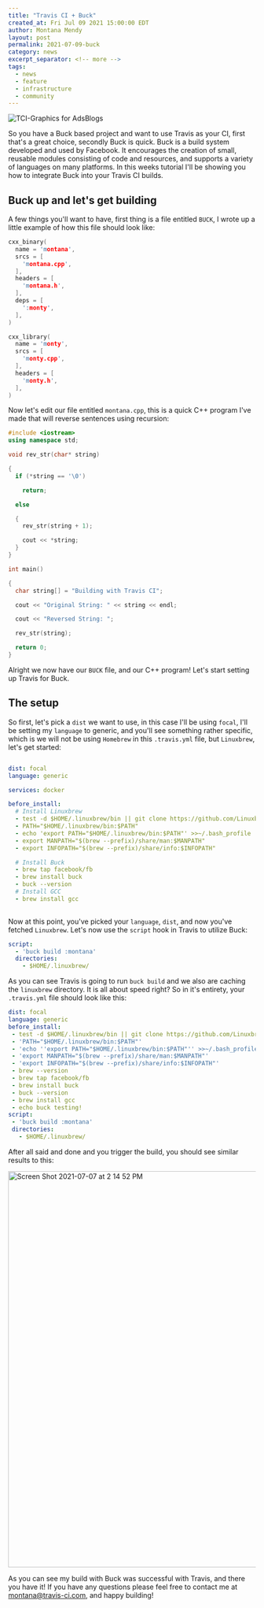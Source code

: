 ```yaml
---
title: "Travis CI + Buck"
created_at: Fri Jul 09 2021 15:00:00 EDT
author: Montana Mendy
layout: post
permalink: 2021-07-09-buck
category: news
excerpt_separator: <!-- more --> 
tags:
  - news
  - feature
  - infrastructure
  - community
---
```



![TCI-Graphics for AdsBlogs](https://user-images.githubusercontent.com/20936398/124826241-7684cd00-df29-11eb-8fcb-21db161a5087.png)


So you have a Buck based project and want to use Travis as your CI, first that's a great choice, secondly Buck is quick. Buck is a build system developed and used by Facebook. It encourages the creation of small, reusable modules consisting of code and resources, and supports a variety of languages on many platforms. In this weeks tutorial I'll be showing you how to integrate Buck into your Travis CI builds.

<!-- more --> 

## Buck up and let's get building


A few things you'll want to have, first thing is a file entitled `BUCK`, I wrote up a little example of how this file should look like:

```cpp
cxx_binary(
  name = 'montana',
  srcs = [
    'montana.cpp',
  ],
  headers = [
    'montana.h',
  ],
  deps = [
    ':monty',
  ],
)

cxx_library(
  name = 'monty',
  srcs = [
    'monty.cpp',
  ],
  headers = [
    'monty.h',
  ],
)
```

Now let's edit our file entitled `montana.cpp`, this is a quick C++ program I've made that will reverse sentences using recursion: 

```cpp
#include <iostream>
using namespace std;

void rev_str(char* string)

{
  if (*string == '\0')

    return;

  else

  {
    rev_str(string + 1);

    cout << *string;
  }
}

int main()

{
  char string[] = "Building with Travis CI";

  cout << "Original String: " << string << endl;

  cout << "Reversed String: ";

  rev_str(string);

  return 0;
}
```

Alright we now have our `BUCK` file, and our C++ program! Let's start setting up Travis for Buck. 

## The setup 

So first, let's pick a `dist` we want to use, in this case I'll be using `focal`, I'll be setting my `language` to generic, and you'll see something rather specific, which is we will not be using `Homebrew` in this `.travis.yml` file, but `Linuxbrew`, let's get started: 

```yaml

dist: focal
language: generic

services: docker 

before_install:
  # Install Linuxbrew
  - test -d $HOME/.linuxbrew/bin || git clone https://github.com/Linuxbrew/brew.git $HOME/.linuxbrew
  - PATH="$HOME/.linuxbrew/bin:$PATH"
  - echo 'export PATH="$HOME/.linuxbrew/bin:$PATH"' >>~/.bash_profile
  - export MANPATH="$(brew --prefix)/share/man:$MANPATH"
  - export INFOPATH="$(brew --prefix)/share/info:$INFOPATH"

  # Install Buck
  - brew tap facebook/fb
  - brew install buck
  - buck --version
  # Install GCC
  - brew install gcc
  
```
Now at this point, you've picked your `language`, `dist`, and now you've fetched `Linuxbrew`. Let's now use the `script` hook in Travis to utilize Buck:

```yaml
script:
  - 'buck build :montana'
  directories:
    - $HOME/.linuxbrew/
 ```
 As you can see Travis is going to run `buck build` and we also are caching the `linuxbrew` directory. It is all about speed right? So in it's entirety, your `.travis.yml` file should look like this: 
 
 ```yaml
 dist: focal
language: generic
before_install:
  - test -d $HOME/.linuxbrew/bin || git clone https://github.com/Linuxbrew/brew.git $HOME/.linuxbrew
  - 'PATH="$HOME/.linuxbrew/bin:$PATH"'
  - 'echo ''export PATH="$HOME/.linuxbrew/bin:$PATH"'' >>~/.bash_profile'
  - 'export MANPATH="$(brew --prefix)/share/man:$MANPATH"'
  - 'export INFOPATH="$(brew --prefix)/share/info:$INFOPATH"'
  - brew --version
  - brew tap facebook/fb
  - brew install buck
  - buck --version
  - brew install gcc
  - echo buck testing! 
script:
  - 'buck build :montana'
  directories:
    - $HOME/.linuxbrew/
  ```

After all said and done and you trigger the build, you should see similar results to this: 

<img width="805" alt="Screen Shot 2021-07-07 at 2 14 52 PM" src="https://user-images.githubusercontent.com/20936398/124829810-f57c0480-df2d-11eb-8b87-69ceb5773169.png">

As you can see my build with Buck was successful with Travis, and there you have it! If you have any questions please feel free to contact me at [montana@travis-ci.com](mailto:montana@travis-ci.com), and happy building! 
